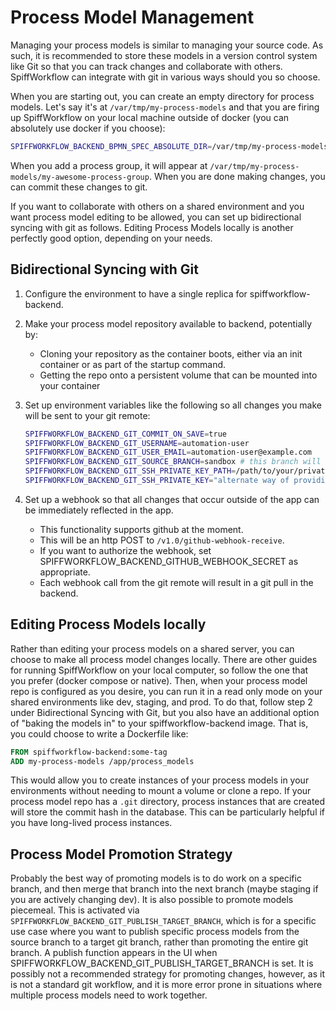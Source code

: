 # Process Model Management

Managing your process models is similar to managing your source code.
As such, it is recommended to store these models in a version control system like Git so that you can track changes and collaborate with others.
SpiffWorkflow can integrate with git in various ways should you so choose.

When you are starting out, you can create an empty directory for process models.
Let's say it's at `/var/tmp/my-process-models` and that you are firing up SpiffWorkflow on your local machine outside of docker (you can absolutely use docker if you choose):

```sh
SPIFFWORKFLOW_BACKEND_BPMN_SPEC_ABSOLUTE_DIR=/var/tmp/my-process-models ./bin/run_server_locally
```

When you add a process group, it will appear at `/var/tmp/my-process-models/my-awesome-process-group`.
When you are done making changes, you can commit these changes to git.

If you want to collaborate with others on a shared environment and you want process model editing to be allowed, you can set up bidirectional syncing with git as follows.
Editing Process Models locally is another perfectly good option, depending on your needs.

## Bidirectional Syncing with Git

1. Configure the environment to have a single replica for spiffworkflow-backend.
1. Make your process model repository available to backend, potentially by:
    * Cloning your repository as the container boots, either via an init container or as part of the startup command.
    * Getting the repo onto a persistent volume that can be mounted into your container
3. Set up environment variables like the following so all changes you make will be sent to your git remote:

    ```sh
    SPIFFWORKFLOW_BACKEND_GIT_COMMIT_ON_SAVE=true
    SPIFFWORKFLOW_BACKEND_GIT_USERNAME=automation-user
    SPIFFWORKFLOW_BACKEND_GIT_USER_EMAIL=automation-user@example.com
    SPIFFWORKFLOW_BACKEND_GIT_SOURCE_BRANCH=sandbox # this branch will get pushes with your commits
    SPIFFWORKFLOW_BACKEND_GIT_SSH_PRIVATE_KEY_PATH=/path/to/your/private/key
    SPIFFWORKFLOW_BACKEND_GIT_SSH_PRIVATE_KEY="alternate way of providing the key as a multiline string"
    ```
4. Set up a webhook so that all changes that occur outside of the app can be immediately reflected in the app.
    * This functionality supports github at the moment.
    * This will be an http POST to `/v1.0/github-webhook-receive`.
    * If you want to authorize the webhook, set SPIFFWORKFLOW_BACKEND_GITHUB_WEBHOOK_SECRET as appropriate.
    * Each webhook call from the git remote will result in a git pull in the backend.

## Editing Process Models locally

Rather than editing your process models on a shared server, you can choose to make all process model changes locally.
There are other guides for running SpiffWorkflow on your local computer, so follow the one that you prefer (docker compose or native).
Then, when your process model repo is configured as you desire, you can run it in a read only mode on your shared environments like dev, staging, and prod.
To do that, follow step 2 under Bidirectional Syncing with Git, but you also have an additional option of "baking the models in" to your spiffworkflow-backend image.
That is, you could choose to write a Dockerfile like:
```Dockerfile
FROM spiffworkflow-backend:some-tag
ADD my-process-models /app/process_models
```
This would allow you to create instances of your process models in your environments without needing to mount a volume or clone a repo.
If your process model repo has a `.git` directory, process instances that are created will store the commit hash in the database.
This can be particularly helpful if you have long-lived process instances.

## Process Model Promotion Strategy

Probably the best way of promoting models is to do work on a specific branch, and then merge that branch into the next branch (maybe staging if you are actively changing dev).
It is also possible to promote models piecemeal.
This is activated via `SPIFFWORKFLOW_BACKEND_GIT_PUBLISH_TARGET_BRANCH`, which is for a specific use case where you want to publish specific process models from the source branch to a target git branch, rather than promoting the entire git branch.
A publish function appears in the UI when SPIFFWORKFLOW_BACKEND_GIT_PUBLISH_TARGET_BRANCH is set.
It is possibly not a recommended strategy for promoting changes, however, as it is not a standard git workflow, and it is more error prone in situations where multiple process models need to work together.
